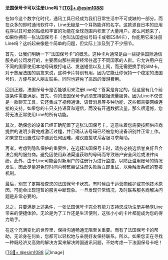**法国保号卡可以注册Line吗？[[TG💪+ @esim1088](https://t.me/s/esim1088)]**

在如今这个数字化时代，通讯工具已经成为我们日常生活中不可或缺的一部分。而在众多的即时通讯软件中，Line无疑是一个耳熟能详的名字。这款源自日本的应用程序以其可爱的贴纸和丰富的功能在全球范围内积累了大量用户。那么问题来了，如果你拥有一张法国保号卡（也叫法国虚拟号码卡或者ESIM卡），你能用它来注册Line吗？这听起来像是个简单的问题，但实际上涉及到了不少细节。

首先，让我们明确一下“法国保号卡”的概念。这种卡片通常是由一些提供国际通信服务的公司发行的，主要面向那些需要经常往返于不同国家的人群。它允许用户在不同的国家使用本地号码拨打电话、发送短信以及上网，而无需更换手机SIM卡。对于旅居法国的朋友来说，这种卡片特别有用，因为它能让你保持一个稳定的法国号码，方便与家人朋友联系，同时也避免了高昂的漫游费用。

回到正题，法国保号卡是否能够用来注册Line呢？答案是肯定的，但这里有几个前提条件需要满足。首先，你的法国保号卡必须支持数据流量服务。因为Line不仅仅是一款聊天工具，它还集成了视频通话、语音消息等多种功能，这些都需要网络连接的支持。如果您的卡只支持语音和短信，而没有开通数据流量，那么很遗憾，您将无法正常使用Line的所有功能。

其次，确保您的设备已经正确配置了这张法国保号卡。这意味着您需要按照供应商提供的说明步骤完成激活过程，并且确认该号码已经被您的设备识别并正常工作。如果您在设置过程中遇到任何困难，建议直接联系客服寻求帮助。

再者，考虑到隐私保护的重要性，在选择法国保号卡时，请务必挑选信誉良好且合法合规的服务商。避免因使用非法渠道获取的号码而导致账户安全风险或法律纠纷。此外，由于Line可能会对新用户的注册行为进行监控，以防止滥用账号的情况发生，因此尽量避免短时间内频繁尝试注册失败后立即重试，以免触发系统的警报机制。

最后，别忘了定期检查您的法国保号卡状态。有时候由于运营商维护或其他技术原因，可能会出现短暂的服务中断现象。一旦发现异常情况，及时联系服务商解决问题是非常必要的。

总之，只要满足上述条件，一张法国保号卡完全有能力支持您成功注册并畅享Line带来的便捷体验。无论是为了工作还是生活便利，这张小小的卡片都能成为您的得力助手。

在这个充满变化的世界里，保持沟通畅通无阻至关重要。而有了法国保号卡的帮助，无论身在何处，您都可以轻松地与亲朋好友保持联系。所以，如果您正在寻找一种既经济又高效的解决方案来解决跨国通讯问题，不妨考虑一下法国保号卡吧！

[[TG💪+ @esim1088](https://t.me/s/esim1088) ![Image](https://i.postimg.cc/4NQfJmqS/Snipaste-2025-05-13-00-14-12.png)]